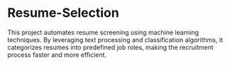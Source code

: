 # Resume-Selection
This project automates resume screening using machine learning techniques. By leveraging text processing and classification algorithms, it categorizes resumes into predefined job roles, making the recruitment process faster and more efficient. 
